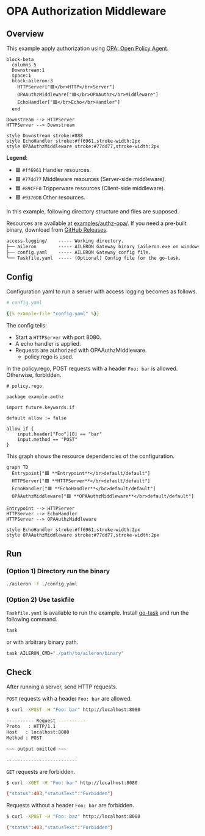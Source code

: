 # OPA Authorization Middleware

## Overview

This example apply authorization using [OPA: Open Policy Agent](https://www.openpolicyagent.org/).

```mermaid
block-beta
  columns 5
  Downstream:1
  space:1
  block:aileron:3
    HTTPServer["🟪</br>HTTP</br>Server"]
    OPAAuthzMiddleware["🟩</br>OPAAuthz</br>Middleware"]
    EchoHandler["🟥</br>Echo</br>Handler"]
  end

Downstream --> HTTPServer
HTTPServer --> Downstream

style Downstream stroke:#888
style EchoHandler stroke:#ff6961,stroke-width:2px
style OPAAuthzMiddleware stroke:#77dd77,stroke-width:2px
```

**Legend**:

- 🟥 `#ff6961` Handler resources.
- 🟩 `#77dd77` Middleware resources (Server-side middleware).
- 🟦 `#89CFF0` Tripperware resources (Client-side middleware).
- 🟪 `#9370DB` Other resources.

In this example, following directory structure and files are supposed.

Resources are available at [examples/authz-opa/](https://github.com/aileron-gateway/aileron-gateway/tree/main/examples/authz-opa).
If you need a pre-built binary, download from [GitHub Releases](https://github.com/aileron-gateway/aileron-gateway/releases).

```txt
access-logging/    ----- Working directory.
├── aileron        ----- AILERON Gateway binary (aileron.exe on windows).
├── config.yaml    ----- AILERON Gateway config file.
└── Taskfile.yaml  ----- (Optional) Config file for the go-task.
```

## Config

Configuration yaml to run a server with access logging becomes as follows.

```yaml
# config.yaml

{{% example-file "config.yaml" %}}
```

The config tells:

- Start a `HTTPServer` with port 8080.
- A echo handler is applied.
- Requests are authorized with OPAAuthzMiddleware.
  - policy.rego is used.

In the policy.rego, POST requests with a header `Foo: bar` is allowed.
Otherwise, forbidden.

```opa
# policy.rego

package example.authz

import future.keywords.if

default allow := false

allow if {
    input.header["Foo"][0] == "bar"
    input.method == "POST"
}
```

This graph shows the resource dependencies of the configuration.

```mermaid
graph TD
  Entrypoint["🟪 **Entrypoint**</br>default/default"]
  HTTPServer["🟪 **HTTPServer**</br>default/default"]
  EchoHandler["🟥 **EchoHandler**</br>default/default"]
  OPAAuthzMiddleware["🟩 **OPAAuthzMiddleware**</br>default/default"]

Entrypoint --> HTTPServer
HTTPServer --> EchoHandler
HTTPServer --> OPAAuthzMiddleware

style EchoHandler stroke:#ff6961,stroke-width:2px
style OPAAuthzMiddleware stroke:#77dd77,stroke-width:2px
```

## Run

### (Option 1) Directory run the binary

```bash
./aileron -f ./config.yaml
```

### (Option 2) Use taskfile

`Taskfile.yaml` is available to run the example.
Install [go-task](https://taskfile.dev/) and run the following command.

```bash
task
```

or with arbitrary binary path.

```bash
task AILERON_CMD="./path/to/aileron/binary"
```

## Check

After running a server, send HTTP requests.

`POST` requests with a header `Foo: bar` are allowed.

```bash
$ curl -XPOST -H "Foo: bar" http://localhost:8080

---------- Request ----------
Proto   : HTTP/1.1
Host   : localhost:8080
Method : POST

~~~ output omitted ~~~

--------------------------
```

`GET` requests are forbidden.

```bash
$ curl -XGET -H "Foo: bar" http://localhost:8080

{"status":403,"statusText":"Forbidden"}
```

Requests without a header `Foo: bar` are forbidden.

```bash
$ curl -XPOST -H "Foo: baz" http://localhost:8080

{"status":403,"statusText":"Forbidden"}
```
